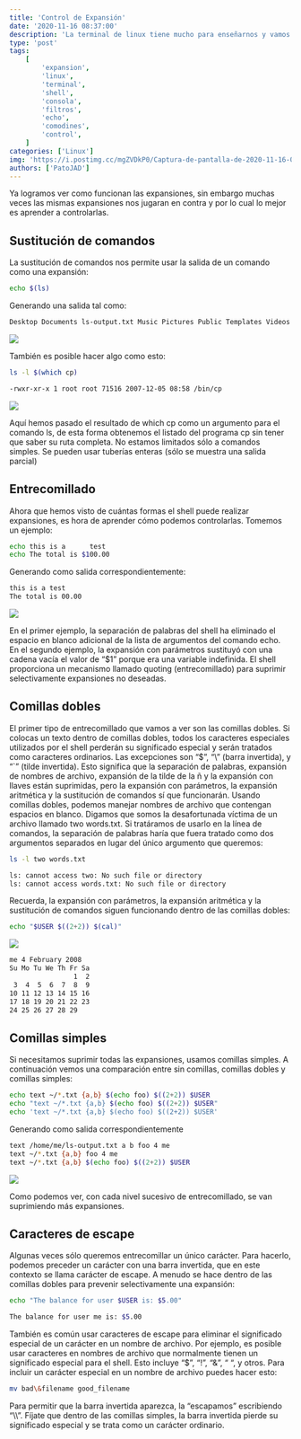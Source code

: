 ```yaml
---
title: 'Control de Expansión'
date: '2020-11-16 08:37:00'
description: 'La terminal de linux tiene mucho para enseñarnos y vamos a hablar de como controlar la expansión.'
type: 'post'
tags:
    [
        'expansion',
        'linux',
        'terminal',
        'shell',
        'consola',
        'filtros',
        'echo',
        'comodines',
        'control',
    ]
categories: ['Linux']
img: 'https://i.postimg.cc/mgZVDkP0/Captura-de-pantalla-de-2020-11-16-08-44-59.png'
authors: ['PatoJAD']
---
```


Ya logramos ver como funcionan las expansiones, sin embargo muchas veces las mismas expansiones nos jugaran en contra y por lo cual lo mejor es aprender a controlarlas.

## Sustitución de comandos

La sustitución de comandos nos permite usar la salida de un comando como una expansión:

```bash
echo $(ls)
```

Generando una salida tal como:

```bash
Desktop Documents ls-output.txt Music Pictures Public Templates Videos
```

![](https://i.postimg.cc/m2s8v8BZ/Captura-de-pantalla-de-2020-11-16-08-42-15.png)

También es posible hacer algo como esto:

```bash
ls -l $(which cp)
```

```bash
-rwxr-xr-x 1 root root 71516 2007-12-05 08:58 /bin/cp
```

![](https://i.postimg.cc/2872rhSQ/Captura-de-pantalla-de-2020-11-16-08-42-48.png)

Aquí hemos pasado el resultado de which cp como un argumento para el comando ls, de esta forma obtenemos el listado del programa cp sin tener que saber su ruta completa. No estamos limitados sólo a comandos simples. Se pueden usar tuberías enteras (sólo se muestra una salida parcial)

## Entrecomillado

Ahora que hemos visto de cuántas formas el shell puede realizar expansiones, es hora de aprender cómo podemos controlarlas. Tomemos un ejemplo:

```bash
echo this is a      test
echo The total is $100.00
```

Generando como salida correspondientemente:

```bash
this is a test
The total is 00.00
```

![](https://i.postimg.cc/7ZB9T47b/Captura-de-pantalla-de-2020-11-16-08-44-40.png)

En el primer ejemplo, la separación de palabras del shell ha eliminado el espacio en blanco adicional de la lista de argumentos del comando echo. En el segundo ejemplo, la expansión con parámetros sustituyó con una cadena vacía el valor de “$1” porque era una variable indefinida. El shell proporciona un mecanismo llamado quoting (entrecomillado) para suprimir selectivamente expansiones no deseadas.

## Comillas dobles

El primer tipo de entrecomillado que vamos a ver son las comillas dobles. Si colocas un texto dentro de comillas dobles, todos los caracteres especiales utilizados por el shell perderán su significado especial y serán tratados como caracteres ordinarios. Las excepciones son “$”, “\\” (barra invertida), y “\`” (tilde invertida). Esto significa que la separación de palabras, expansión de nombres de archivo, expansión de la tilde de la ñ y la expansión con llaves están suprimidas, pero la expansión con parámetros, la expansión aritmética y la sustitución de comandos sí que funcionarán. Usando comillas dobles, podemos manejar nombres de archivo que contengan espacios en blanco. Digamos que somos la desafortunada víctima de un archivo llamado two words.txt. Si tratáramos de usarlo en la línea de comandos, la separación de palabras haría que fuera tratado como dos argumentos separados en lugar del único argumento que queremos:

```bash
ls -l two words.txt
```

```bash
ls: cannot access two: No such file or directory
ls: cannot access words.txt: No such file or directory
```

Recuerda, la expansión con parámetros, la expansión aritmética y la sustitución de comandos siguen funcionando dentro de las comillas dobles:

```bash
echo "$USER $((2+2)) $(cal)"
```

![](https://i.postimg.cc/mgZVDkP0/Captura-de-pantalla-de-2020-11-16-08-44-59.png)

```bash
me 4 February 2008
Su Mo Tu We Th Fr Sa
                1  2
 3  4  5  6  7  8  9
10 11 12 13 14 15 16
17 18 19 20 21 22 23
24 25 26 27 28 29
```

## Comillas simples

Si necesitamos suprimir todas las expansiones, usamos comillas simples. A continuación vemos una comparación entre sin comillas, comillas dobles y comillas simples:

```bash
echo text ~/*.txt {a,b} $(echo foo) $((2+2)) $USER
echo "text ~/*.txt {a,b} $(echo foo) $((2+2)) $USER"
echo 'text ~/*.txt {a,b} $(echo foo) $((2+2)) $USER'
```

Generando como salida correspondientemente

```bash
text /home/me/ls-output.txt a b foo 4 me
text ~/*.txt {a,b} foo 4 me
text ~/*.txt {a,b} $(echo foo) $((2+2)) $USER
```

![](https://i.postimg.cc/Dz8grNd6/Captura-de-pantalla-de-2020-11-16-08-46-57.png)

Como podemos ver, con cada nivel sucesivo de entrecomillado, se van suprimiendo más expansiones.

## Caracteres de escape

Algunas veces sólo queremos entrecomillar un único carácter. Para hacerlo, podemos preceder un carácter con una barra invertida, que en este contexto se llama carácter de escape. A menudo se hace dentro de las comillas dobles para prevenir selectivamente una expansión:

```bash
echo "The balance for user $USER is: $5.00"
```

```bash
The balance for user me is: $5.00
```

También es común usar caracteres de escape para eliminar el significado especial de un carácter en un nombre de archivo. Por ejemplo, es posible usar caracteres en nombres de archivo que normalmente tienen un significado especial para el shell. Esto incluye “$”, “!”, “&”, “ “, y otros. Para incluir un carácter especial en un nombre de archivo puedes hacer esto:

```bash
mv bad\&filename good_filename
```

Para permitir que la barra invertida aparezca, la “escapamos” escribiendo “\\\\”. Fíjate que dentro de las comillas simples, la barra invertida pierde su significado especial y se trata como un carácter ordinario.
